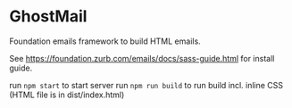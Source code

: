 # GhostMail

Foundation emails framework to build HTML emails.

See https://foundation.zurb.com/emails/docs/sass-guide.html for install guide.

run `npm start` to start server
run `npm run build` to run build incl. inline CSS (HTML file is in dist/index.html)
